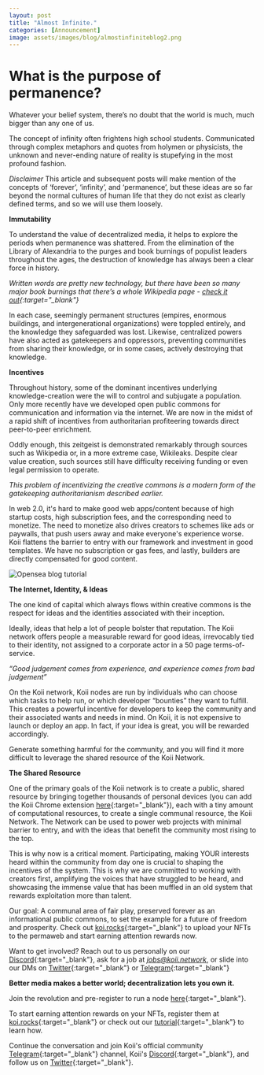 ```yaml
---
layout: post
title: "Almost Infinite."
categories: [Announcement]
image: assets/images/blog/almostinfiniteblog2.png
---
```


# What is the purpose of permanence?

Whatever your belief system, there’s no doubt that the world is much, much bigger than any one of us.

The concept of infinity often frightens high school students. Communicated through complex metaphors and quotes from holymen or physicists, the unknown and never-ending nature of reality is stupefying in the most profound fashion.

_Disclaimer_
This article and subsequent posts will make mention of the concepts of ‘forever’, ‘infinity’, and ‘permanence’, but these ideas are so far beyond the normal cultures of human life that they do not exist as clearly defined terms, and so we will use them loosely.

**Immutability**

To understand the value of decentralized media, it helps to explore the periods when permanence was shattered. From the elimination of the Library of Alexandria to the purges and book burnings of populist leaders throughout the ages, the destruction of knowledge has always been a clear force in history.

_Written words are pretty new technology, but there have been so many major book burnings that there’s a whole Wikipedia page - [check it out](https://en.wikipedia.org/wiki/Book_burning){:target="\_blank"}_

In each case, seemingly permanent structures (empires, enormous buildings, and intergenerational organizations) were toppled entirely, and the knowledge they safeguarded was lost. Likewise, centralized powers have also acted as gatekeepers and oppressors, preventing communities from sharing their knowledge, or in some cases, actively destroying that knowledge.

**Incentives**

Throughout history, some of the dominant incentives underlying knowledge-creation were the will to control and subjugate a population. Only more recently have we developed open public commons for communication and information via the internet. We are now in the midst of a rapid shift of incentives from authoritarian profiteering towards direct peer-to-peer enrichment.

Oddly enough, this zeitgeist is demonstrated remarkably through sources such as Wikipedia or, in a more extreme case, Wikileaks. Despite clear value creation, such sources still have difficulty receiving funding or even legal permission to operate.

_This problem of incentivizing the creative commons is a modern form of the gatekeeping authoritarianism described earlier._

In web 2.0, it's hard to make good web apps/content because of high startup costs, high subscription fees, and the corresponding need to monetize. The need to monetize also drives creators to schemes like ads or paywalls, that push users away and make everyone's experience worse. Koii flattens the barrier to entry with our framework and investment in good templates. We have no subscription or gas fees, and lastly, builders are directly compensated for good content.

![Opensea blog tutorial](assets/images/blog/almostinfiniteblog1.png)

**The Internet, Identity, & Ideas**

The one kind of capital which always flows within creative commons is the respect for ideas and the identities associated with their inception.

Ideally, ideas that help a lot of people bolster that reputation. The Koii network offers people a measurable reward for good ideas, irrevocably tied to their identity, not assigned to a corporate actor in a 50 page terms-of-service.

_“Good judgement comes from experience, and experience comes from bad judgement”_

On the Koii network, Koii nodes are run by individuals who can choose which tasks to help run, or which developer “bounties” they want to fulfill. This creates a powerful incentive for developers to keep the community and their associated wants and needs in mind. On Koii, it is not expensive to launch or deploy an app. In fact, if your idea is great, you will be rewarded accordingly.

Generate something harmful for the community, and you will find it more difficult to leverage the shared resource of the Koii Network.

**The Shared Resource**

One of the primary goals of the Koii network is to create a public, shared resource by bringing together thousands of personal devices (you can add the Koii Chrome extension [here](https://chrome.google.com/webstore/detail/finnie/cjmkndjhnagcfbpiemnkdpomccnjblmj){:target="\_blank"}), each with a tiny amount of computational resources, to create a single communal resource, the Koii Network. The Network can be used to power web projects with minimal barrier to entry, and with the ideas that benefit the community most rising to the top.

This is why now is a critical moment. Participating, making YOUR interests heard within the community from day one is crucial to shaping the incentives of the system. This is why we are committed to working with creators first, amplifying the voices that have struggled to be heard, and showcasing the immense value that has been muffled in an old system that rewards exploitation more than talent.

Our goal: A communal area of fair play, preserved forever as an informational public commons, to set the example for a future of freedom and prosperity. Check out [koi.rocks](https://koi.rocks/contents){:target="\_blank"} to upload your NFTs to the permaweb and start earning attention rewards now.

Want to get involved? Reach out to us personally on our [Discord](https://discord.gg/koii-network){:target="\_blank"}, ask for a job at *jobs@koii.network*, or slide into our DMs on [Twitter](https://twitter.com/open_koi){:target="\_blank"} or [Telegram](https://t.me/joinchat/OEHs_8T9-8ZhZmU5){:target="\_blank"}

**Better media makes a better world; decentralization lets you own it.**

Join the revolution and pre-register to run a node [here](https://docs.google.com/forms/d/e/1FAIpQLSduDTdxD3dDOvcbIcKlG7JWOsnDFVZFdLy0J38q_OOzUC3okA/viewform){:target="\_blank"}.

To start earning attention rewards on your NFTs, register them at [koi.rocks](https://koi.rocks/contents){:target="\_blank"} or check out our [tutorial](https://blog.openkoi.com/An-Arweave-faucet-tutorial/){:target="\_blank"} to learn how.

Continue the conversation and join Koii's official community [Telegram](https://t.me/joinchat/OEHs_8T9-8ZhZmU5){:target="\_blank"} channel, Koii's [Discord](https://discord.gg/koii-network){:target="\_blank"}, and follow us on [Twitter](https://twitter.com/open_koi){:target="\_blank"}.
